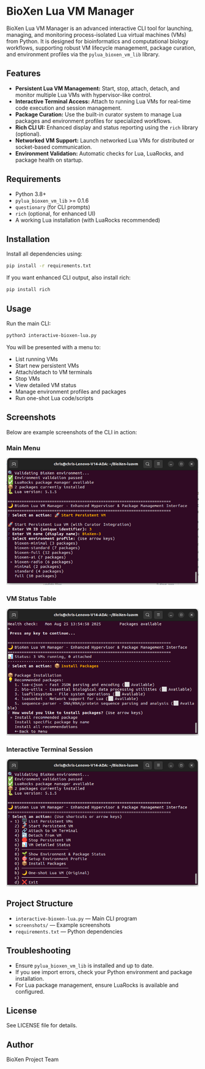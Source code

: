 # BioXen Lua VM Manager

BioXen Lua VM Manager is an advanced interactive CLI tool for launching, managing, and monitoring process-isolated Lua virtual machines (VMs) from Python. It is designed for bioinformatics and computational biology workflows, supporting robust VM lifecycle management, package curation, and environment profiles via the `pylua_bioxen_vm_lib` library.

## Features
- **Persistent Lua VM Management:** Start, stop, attach, detach, and monitor multiple Lua VMs with hypervisor-like control.
- **Interactive Terminal Access:** Attach to running Lua VMs for real-time code execution and session management.
- **Package Curation:** Use the built-in curator system to manage Lua packages and environment profiles for specialized workflows.
- **Rich CLI UI:** Enhanced display and status reporting using the `rich` library (optional).
- **Networked VM Support:** Launch networked Lua VMs for distributed or socket-based communication.
- **Environment Validation:** Automatic checks for Lua, LuaRocks, and package health on startup.

## Requirements
- Python 3.8+
- `pylua_bioxen_vm_lib` >= 0.1.6
- `questionary` (for CLI prompts)
- `rich` (optional, for enhanced UI)
- A working Lua installation (with LuaRocks recommended)

## Installation
Install all dependencies using:
```bash
pip install -r requirements.txt
```

If you want enhanced CLI output, also install rich:
```bash
pip install rich
```

## Usage
Run the main CLI:
```bash
python3 interactive-bioxen-lua.py
```

You will be presented with a menu to:
- List running VMs
- Start new persistent VMs
- Attach/detach to VM terminals
- Stop VMs
- View detailed VM status
- Manage environment profiles and packages
- Run one-shot Lua code/scripts

## Screenshots
Below are example screenshots of the CLI in action:

### Main Menu
![Main Menu](screenshots/Screenshot%20from%202025-08-25%2013-51-32.png)

### VM Status Table
![VM Status Table](screenshots/Screenshot%20from%202025-08-25%2013-55-40.png)

### Interactive Terminal Session
![Interactive Terminal](screenshots/Screenshot%20from%202025-08-25%2013-56-10.png)

## Project Structure
- `interactive-bioxen-lua.py` — Main CLI program
- `screenshots/` — Example screenshots
- `requirements.txt` — Python dependencies

## Troubleshooting
- Ensure `pylua_bioxen_vm_lib` is installed and up to date.
- If you see import errors, check your Python environment and package installation.
- For Lua package management, ensure LuaRocks is available and configured.

## License
See LICENSE file for details.

## Author
BioXen Project Team
